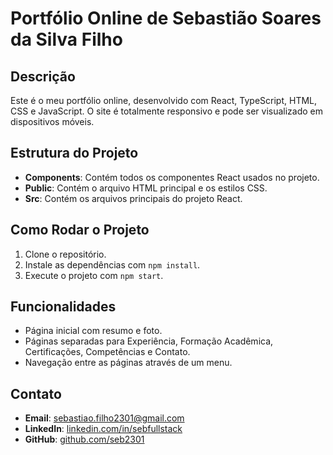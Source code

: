 # Portfólio Online de Sebastião Soares da Silva Filho

## Descrição
Este é o meu portfólio online, desenvolvido com React, TypeScript, HTML, CSS e JavaScript. O site é totalmente responsivo e pode ser visualizado em dispositivos móveis.

## Estrutura do Projeto
- **Components**: Contém todos os componentes React usados no projeto.
- **Public**: Contém o arquivo HTML principal e os estilos CSS.
- **Src**: Contém os arquivos principais do projeto React.

## Como Rodar o Projeto
1. Clone o repositório.
2. Instale as dependências com `npm install`.
3. Execute o projeto com `npm start`.

## Funcionalidades
- Página inicial com resumo e foto.
- Páginas separadas para Experiência, Formação Acadêmica, Certificações, Competências e Contato.
- Navegação entre as páginas através de um menu.

## Contato
- **Email**: sebastiao.filho2301@gmail.com
- **LinkedIn**: [linkedin.com/in/sebfullstack](https://linkedin.com/in/sebfullstack)
- **GitHub**: [github.com/seb2301](https://github.com/seb2301)
